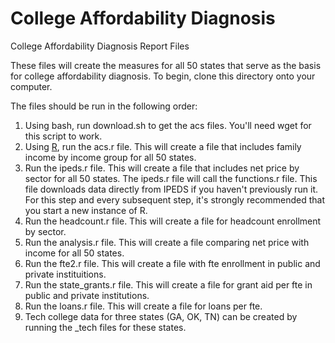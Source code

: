# College Affordability Diagnosis
College Affordability Diagnosis Report Files

These files will create the measures for all 50 states that serve as
the basis for college affordability diagnosis. To begin, clone this
directory onto your computer.

The files should be run in the following order:

1. Using bash, run download.sh to get the acs files. You'll need wget for this script to work. 
2. Using [R](https://cran.r-project.org/), run the acs.r file. This
   will create a file that includes family income by income group for
   all 50 states.
3. Run the ipeds.r file. This will create a file that
includes net price by sector for all 50 states. The ipeds.r file will
call the functions.r file. This file downloads data directly from
IPEDS if you haven't previously run it. For this step and every subsequent step,
it's strongly recommended that you start a new instance of R. 
4. Run the headcount.r file. This will create a file for headcount 
enrollment by sector.
5.  Run the analysis.r file. This will create a file
comparing net price with income for all 50 states.
6. Run the fte2.r file. This will create a file with fte enrollment in
   public and private instituitions. 
6. Run the state_grants.r file. This will create a file for grant aid
per fte in public and private institutions. 
7. Run the loans.r file. This will create a file for loans per fte.
8. Tech college data for three states (GA, OK, TN) can be created by
   running the _tech files for these states. 
 
 
